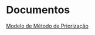 # Documentos

[Modelo de Método de Priorização](https://miro.com/app/board/uXjVKlCAZVc=/?share_link_id=511575989259)